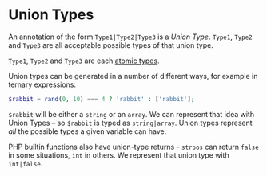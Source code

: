 # Union Types

An annotation of the form `Type1|Type2|Type3` is a _Union Type_. `Type1`, `Type2` and `Type3` are all acceptable possible types of that union type.

`Type1`, `Type2` and `Type3` are each [atomic types](atomic_types.md).

Union types can be generated in a number of different ways, for example in ternary expressions:

```php
$rabbit = rand(0, 10) === 4 ? 'rabbit' : ['rabbit'];
```

`$rabbit` will be either a `string` or an `array`. We can represent that idea with Union Types – so `$rabbit` is typed as `string|array`. Union types represent *all* the possible types a given variable can have.

PHP builtin functions also have union-type returns - `strpos` can return `false` in some situations, `int` in others. We represent that union type with `int|false`.

